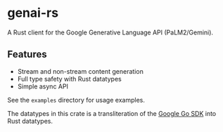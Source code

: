 # genai-rs

A Rust client for the Google Generative Language API (PaLM2/Gemini).

## Features

- Stream and non-stream content generation
- Full type safety with Rust datatypes
- Simple async API

See the `examples` directory for usage examples.

The datatypes in this crate is a transliteration of the [Google Go
SDK](https://github.com/googleapis/go-genai/) into Rust datatypes. 
